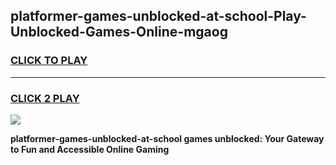 
## platformer-games-unblocked-at-school-Play-Unblocked-Games-Online-mgaog
<h3>
<a href="https://premium76.site?title=platformer-games-unblocked-at-school&ref=25A">CLICK TO PLAY</a></h3>
<hr>

<h3>
<a href="https://premium76.site?title=platformer-games-unblocked-at-school&ref=25A">CLICK 2 PLAY</a>
  
</h3>

<a href="https://premium76.site?title=platformer-games-unblocked-at-school&ref=25A"><img src="https://clearcache.store/games.png"></a>


**platformer-games-unblocked-at-school games unblocked: Your Gateway to Fun and Accessible Online Gaming**
